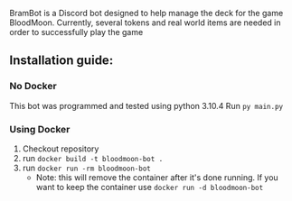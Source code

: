 BramBot is a Discord bot designed to help manage the deck for the game BloodMoon. Currently, several tokens and real world items are needed in order to successfully play the game


## Installation guide:
### No Docker
This bot was programmed and tested using python 3.10.4
Run `py main.py`

### Using Docker
1. Checkout repository
2. run `docker build -t bloodmoon-bot .`
3. run `docker run -rm bloodmoon-bot`
    - Note: this will remove the container after it's done running. If you want to keep the container use `docker run -d bloodmoon-bot`